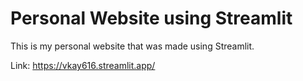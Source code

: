 # Personal Website using Streamlit

This is my personal website that was made using Streamlit.

Link: https://vkay616.streamlit.app/ 